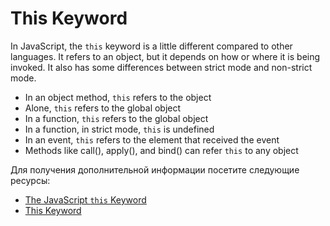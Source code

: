 # This Keyword

In JavaScript, the `this` keyword is a little different compared to other languages. It refers to an object, but it depends on how or where it is being invoked. It also has some differences between strict mode and non-strict mode.

- In an object method, `this` refers to the object
- Alone, `this` refers to the global object
- In a function, `this` refers to the global object
- In a function, in strict mode, `this` is undefined
- In an event, `this` refers to the element that received the event
- Methods like call(), apply(), and bind() can refer `this` to any object

Для получения дополнительной информации посетите следующие ресурсы:

- [The JavaScript `this` Keyword](https://www.w3schools.com/js/js_this.asp)
- [This Keyword](https://developer.mozilla.org/en-US/docs/Web/JavaScript/Reference/Operators/this)
